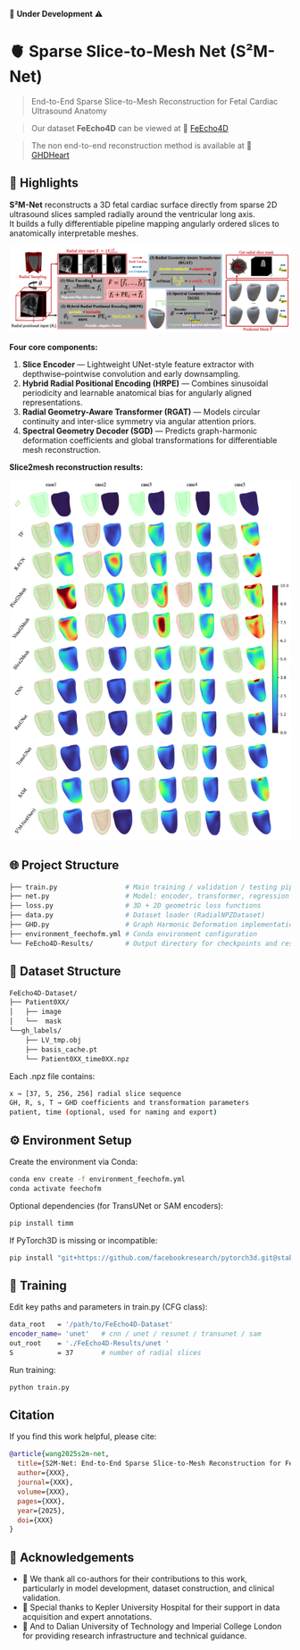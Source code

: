🚧 **Under Development**  ⚠

# 🫀 Sparse Slice-to-Mesh Net (S²M-Net)

> End-to-End Sparse Slice-to-Mesh Reconstruction for Fetal Cardiac Ultrasound Anatomy

> Our dataset **FeEcho4D** can be viewed at 🔗 [FeEcho4D](https://feecho4d.github.io/Website/)

> The non end-to-end reconstruction method is available at 🔗 [GHDHeart](https://github.com/Luo-Yihao/GHDHeart)


## 🌟 Highlights

**S²M-Net** reconstructs a 3D fetal cardiac surface directly from sparse 2D ultrasound slices sampled radially around the ventricular long axis.  
It builds a fully differentiable pipeline mapping angularly ordered slices to anatomically interpretable meshes.

<p align="center">
  <img src="assets/overview.png" width="800">
</p>

**Four core components:**
1. **Slice Encoder** — Lightweight UNet-style feature extractor with depthwise–pointwise convolution and early downsampling.  
2. **Hybrid Radial Positional Encoding (HRPE)** — Combines sinusoidal periodicity and learnable anatomical bias for angularly aligned representations.  
3. **Radial Geometry-Aware Transformer (RGAT)** — Models circular continuity and inter-slice symmetry via angular attention priors.  
4. **Spectral Geometry Decoder (SGD)** — Predicts graph-harmonic deformation coefficients and global transformations for differentiable mesh reconstruction.

**Slice2mesh reconstruction results:**
<p align="center">
  <img src="assets/res.png" width="800">
</p>


## 🌐 Project Structure

```bash
├── train.py                 # Main training / validation / testing pipeline
├── net.py                   # Model: encoder, transformer, regression head
├── loss.py                  # 3D + 2D geometric loss functions
├── data.py                  # Dataset loader (RadialNPZDataset)
├── GHD.py                   # Graph Harmonic Deformation implementation
├── environment_feechofm.yml # Conda environment configuration
└── FeEcho4D-Results/        # Output directory for checkpoints and results
```

## 🧬 Dataset Structure

```bash
FeEcho4D-Dataset/
├── Patient0XX/
│   ├── image
│   └──  mask
└──gh_labels/
    ├── LV_tmp.obj
    ├── basis_cache.pt
    └── Patient0XX_time0XX.npz
```
Each .npz file contains:
```bash
x → [37, 5, 256, 256] radial slice sequence
GH, R, s, T → GHD coefficients and transformation parameters
patient, time (optional, used for naming and export)
```

## ⚙️ Environment Setup

Create the environment via Conda:
```bash
conda env create -f environment_feechofm.yml
conda activate feechofm
```
Optional dependencies (for TransUNet or SAM encoders):
```bash
pip install timm
```
If PyTorch3D is missing or incompatible:
```bash
pip install "git+https://github.com/facebookresearch/pytorch3d.git@stable"
```

## 🚀 Training

Edit key paths and parameters in train.py (CFG class):
```bash
data_root   = '/path/to/FeEcho4D-Dataset'
encoder_name= 'unet'   # cnn / unet / resunet / transunet / sam
out_root    = './FeEcho4D-Results/unet '
S           = 37       # number of radial slices
```
Run training:
```bash
python train.py
```


## Citation

If you find this work helpful, please cite:

```bibtex
@article{wang2025s2m-net,
  title={S2M-Net: End-to-End Sparse Slice-to-Mesh Reconstruction for Fetal Cardiac Ultrasound Anatomy},
  author={XXX},
  journal={XXX},
  volume={XXX},
  pages={XXX},
  year={2025},
  doi={XXX}
}
```

## 🙏 Acknowledgements

- 👏 We thank all co-authors for their contributions to this work, particularly in model development, dataset construction, and clinical validation. 
- 👏 Special thanks to Kepler University Hospital for their support in data acquisition and expert annotations.
- 👏 And to Dalian University of Technology and Imperial College London for providing research infrastructure and technical guidance.








